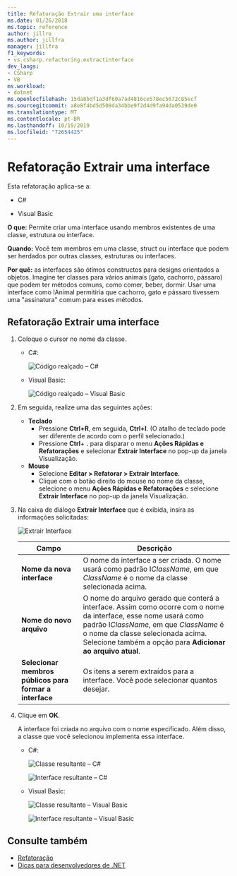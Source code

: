 ```yaml
---
title: Refatoração Extrair uma interface
ms.date: 01/26/2018
ms.topic: reference
author: jillre
ms.author: jillfra
manager: jillfra
f1_keywords:
- vs.csharp.refactoring.extractinterface
dev_langs:
- CSharp
- VB
ms.workload:
- dotnet
ms.openlocfilehash: 15da8bdf1a3df60a7ad4816ce578ec5672c85ecf
ms.sourcegitcommit: a8e8f4bd5d508da34bbe9f2d4d9fa94da0539de0
ms.translationtype: MT
ms.contentlocale: pt-BR
ms.lasthandoff: 10/19/2019
ms.locfileid: "72654425"
---
```

# <a name="extract-an-interface-refactoring"></a>Refatoração Extrair uma interface

Esta refatoração aplica-se a:

- C#

- Visual Basic

**O que:** Permite criar uma interface usando membros existentes de uma classe, estrutura ou interface.

**Quando:** Você tem membros em uma classe, struct ou interface que podem ser herdados por outras classes, estruturas ou interfaces.

**Por quê:** as interfaces são ótimos constructos para designs orientados a objetos. Imagine ter classes para vários animais (gato, cachorro, pássaro) que podem ter métodos comuns, como comer, beber, dormir. Usar uma interface como IAnimal permitiria que cachorro, gato e pássaro tivessem uma "assinatura" comum para esses métodos.

## <a name="extract-an-interface-refactoring"></a>Refatoração Extrair uma interface

1. Coloque o cursor no nome da classe.

   - C#:

       ![Código realçado – C#](media/extractinterface-highlight-cs.png)

   - Visual Basic:

       ![Código realçado – Visual Basic](media/extractinterface-highlight-vb.png)

2. Em seguida, realize uma das seguintes ações:

   - **Teclado**
      - Pressione **Ctrl+R**, em seguida, **Ctrl+I**. (O atalho de teclado pode ser diferente de acordo com o perfil selecionado.)
      - Pressione **Ctrl**+ **.** para disparar o menu **Ações Rápidas e Refatorações** e selecionar **Extrair Interface** no pop-up da janela Visualização.
   - **Mouse**
      - Selecione **Editar > Refatorar > Extrair Interface**.
      - Clique com o botão direito do mouse no nome da classe, selecione o menu **Ações Rápidas e Refatorações** e selecione **Extrair Interface** no pop-up da janela Visualização.

3. Na caixa de diálogo **Extrair Interface** que é exibida, insira as informações solicitadas:

   ![Extrair Interface](media/extractinterface-dialog-same-file.png)

   | Campo | Descrição |
   | - | - |
   | **Nome da nova interface** | O nome da interface a ser criada. O nome usará como padrão I*ClassName*, em que *ClassName* é o nome da classe selecionada acima. |
   | **Nome do novo arquivo** | O nome do arquivo gerado que conterá a interface. Assim como ocorre com o nome da interface, esse nome usará como padrão I*ClassName*, em que *ClassName* é o nome da classe selecionada acima. Selecione também a opção para **Adicionar ao arquivo atual**. |
   | **Selecionar membros públicos para formar a interface** | Os itens a serem extraídos para a interface. Você pode selecionar quantos desejar. |

4. Clique em **OK**.

   A interface foi criada no arquivo com o nome especificado. Além disso, a classe que você selecionou implementa essa interface.

   - C#:

      ![Classe resultante – C#](media/extractinterface-class-cs.png)

      ![Interface resultante – C#](media/extractinterface-interface-cs.png)

   - Visual Basic:

      ![Classe resultante – Visual Basic](media/extractinterface-class-vb.png)

      ![Interface resultante – Visual Basic](media/extractinterface-interface-vb.png)

## <a name="see-also"></a>Consulte também

- [Refatoração](../refactoring-in-visual-studio.md)
- [Dicas para desenvolvedores de .NET](../csharp-developer-productivity.md)
